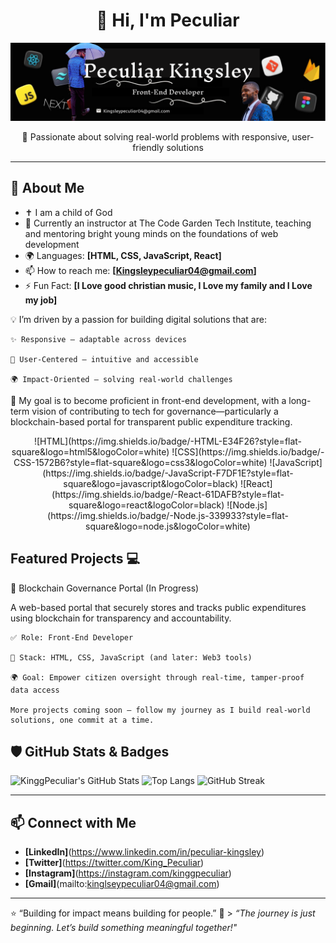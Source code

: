 <!-- GitHub Profile README Template -->

<h1 align="center">👋 Hi, I'm Peculiar</h1>

![Banner Image](https://github.com/KinggPeculiar/KinggPeculiar/blob/main/Frame.png)

<p align="center">
  🌱 Passionate about solving real-world problems with responsive, user-friendly solutions
</p>

---

## 🚀 About Me


<!-- About Me Section -->
- ✝️ I am a child of God
- 🔭 Currently an instructor at The Code Garden Tech Institute, teaching and mentoring bright young minds on the foundations of web development
- 🌍 Languages: **[HTML, CSS, JavaScript, React]**
- 📫 How to reach me: **[Kingsleypeculiar04@gmail.com]**
- ⚡ Fun Fact: **[I Love good christian music, I Love my family and I Love my job]**

💡 I’m driven by a passion for building digital solutions that are:

    ✨ Responsive – adaptable across devices

    👥 User-Centered – intuitive and accessible

    🌍 Impact-Oriented – solving real-world challenges

🎯 My goal is to become proficient in front-end development, with a long-term vision of contributing to tech for governance—particularly a blockchain-based portal for transparent public expenditure tracking.

<!-- Skills & Tools Section -->

<p align="center">
  ![HTML](https://img.shields.io/badge/-HTML-E34F26?style=flat-square&logo=html5&logoColor=white)
  ![CSS](https://img.shields.io/badge/-CSS-1572B6?style=flat-square&logo=css3&logoColor=white)
  ![JavaScript](https://img.shields.io/badge/-JavaScript-F7DF1E?style=flat-square&logo=javascript&logoColor=black)
  ![React](https://img.shields.io/badge/-React-61DAFB?style=flat-square&logo=react&logoColor=black)
  ![Node.js](https://img.shields.io/badge/-Node.js-339933?style=flat-square&logo=node.js&logoColor=white)
</p>

<!-- Highlight Projects Section -->

## Featured Projects 💻

🔐 Blockchain Governance Portal (In Progress)

A web-based portal that securely stores and tracks public expenditures using blockchain for transparency and accountability.

    ✅ Role: Front-End Developer

    📌 Stack: HTML, CSS, JavaScript (and later: Web3 tools)

    🌍 Goal: Empower citizen oversight through real-time, tamper-proof data access

    More projects coming soon — follow my journey as I build real-world solutions, one commit at a time.

## 🛡️ GitHub Stats & Badges

<!-- GITHUB BADGES EXAMPLES: update with your own when ready! -->

![KinggPeculiar's GitHub Stats](https://github-readme-stats.vercel.app/api?username=KinggPeculiar&show_icons=true&theme=tokyonight)
![Top Langs](https://github-readme-stats.vercel.app/api/top-langs/?username=KinggPeculiar&layout=compact&theme=tokyonight)
![GitHub Streak](https://github-readme-streak-stats.herokuapp.com/?user=KinggPeculiar&theme=tokyonight)

---

<!-- Contact Section -->

## 📫 Connect with Me

- **[LinkedIn]**(https://www.linkedin.com/in/peculiar-kingsley)
- **[Twitter]**(https://twitter.com/King_Peculiar)
- **[Instagram]**(https://instagram.com/kinggpeculiar)
- **[Gmail]**(mailto:kinglseypeculiar04@gmail.com)

---

⭐️ “Building for impact means building for people.”
🎯 > _“The journey is just beginning. Let’s build something meaningful together!"_
